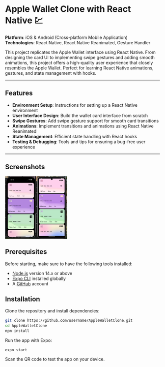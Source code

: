 # Apple Wallet Clone with React Native  💹

**Platform**: iOS & Android (Cross-platform Mobile Application)  
**Technologies**: React Native, React Native Reanimated, Gesture Handler

This project replicates the Apple Wallet interface using React Native. From designing the card UI to implementing swipe gestures and adding smooth animations, this project offers a high-quality user experience that closely resembles the Apple Wallet. Perfect for learning React Native animations, gestures, and state management with hooks.

---

## Features

- **Environment Setup**: Instructions for setting up a React Native environment
- **User Interface Design**: Build the wallet card interface from scratch
- **Swipe Gestures**: Add swipe gesture support for smooth card transitions
- **Animations**: Implement transitions and animations using React Native Reanimated
- **State Management**: Efficient state handling with React hooks
- **Testing & Debugging**: Tools and tips for ensuring a bug-free user experience

---

## Screenshots
<div style="display: flex; flex-direction: 'row';">
<img src="/photos/1.png" width=20%>
<img src="/photos/2.png" width=20%>
</div>

## Prerequisites

Before starting, make sure to have the following tools installed:
- [Node.js](https://nodejs.org/) version 14.x or above
- [Expo CLI](https://docs.expo.dev/get-started/installation/) installed globally
- A [GitHub](https://github.com/) account

## Installation

Clone the repository and install dependencies:
```bash
git clone https://github.com/username/AppleWalletClone.git
cd AppleWalletClone
npm install
```
Run the app with Expo:
```
expo start
```
Scan the QR code to test the app on your device.
